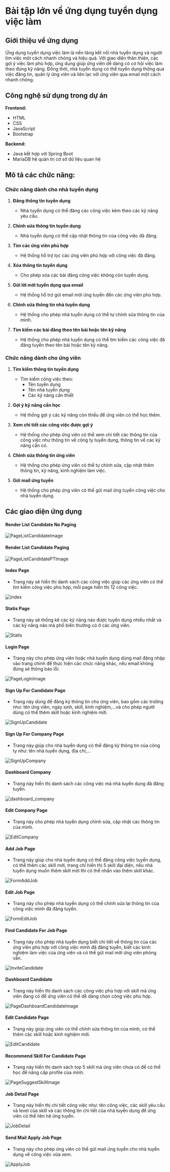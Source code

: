 # Bài tập lớn về ứng dụng tuyển dụng việc làm

## Giới thiệu về ứng dụng
Ứng dụng tuyển dụng việc làm là nền tảng kết nối nhà tuyển dụng và người tìm việc một cách nhanh chóng và hiệu quả. Với giao diện thân thiện, các gợi ý việc làm phù hợp, ứng dụng giúp ứng viên dễ dàng có cơ hội việc làm theo đúng kỹ năng. Đồng thời, nhà tuyển dụng có thể tuyển dụng thông qua việc đăng tin, quản lý ứng viên và liên lạc với ứng viên qua email một cách nhanh chóng.

## Công nghệ sử dụng trong dự án
**Frontend:**
  - HTML
  - CSS
  - JavaScript
  - Bootstrap

**Backend:**
  - Java kết hợp với Spring Boot
  - MariaDB hệ quản trị cơ sở dữ liệu quan hệ

## Mô tả các chức năng:
### Chức năng dành cho nhà tuyển dụng
1. **Đăng thông tin tuyển dụng**  
   - Nhà tuyển dụng có thể đăng các công việc kèm theo các kỹ năng yêu cầu.

2. **Chỉnh sửa thông tin tuyển dụng**  
   - Nhà tuyển dụng có thể cập nhật thông tin của công việc đã đăng.

3. **Tìm các ứng viên phù hợp**  
   - Hệ thống hỗ trợ lọc các ứng viên phù hợp với công việc đã đăng.

4. **Xóa thông tin tuyển dụng**  
   - Cho phép xóa các bài đăng công việc không còn tuyển dụng.

5. **Gửi lời mời tuyển dụng qua email**  
   - Hệ thống hỗ trợ gửi email mời ứng tuyển đến các ứng viên phù hợp.

6. **Chỉnh sửa thông tin nhà tuyển dụng**
   - Hệ thống cho phép nhà tuyển dụng có thể tự chỉnh sửa thông tin của mình.

7. **Tìm kiếm các bài đăng theo tên bài hoặc tên kỹ năng**
   - Hệ thống cho phép nhà tuyển dụng có thể tìm kiếm các công việc đã đăng tuyển theo tên bài hoặc tên kỹ năng.

### Chức năng dành cho ứng viên
1. **Tìm kiếm thông tin tuyển dụng**  
   - Tìm kiếm công việc theo:  
     - Tên tuyển dụng  
     - Tên nhà tuyển dụng  
     - Các kỹ năng cần thiết  

2. **Gợi ý kỹ năng cần học**  
   - Hệ thống gợi ý các kỹ năng còn thiếu để ứng viên có thể học thêm.

3. **Xem chi tiết các công việc được gợi ý**
   - Hệ thống cho phép ứng viên có thể xem chi tiết các thông tin của công việc như thông tin về công ty tuyển dụng, thông tin về các kỹ năng cần có.

4. **Chỉnh sửa thông tin ứng viên**
   - Hệ thống cho phép ứng viên có thể tự chỉnh sửa, cập nhật thêm thông tin, kỹ năng, kinh nghiệm làm việc.

5. **Gửi mail ứng tuyển**
   - Hệ thống cho phép ứng viên có thể gửi mail ứng tuyển công việc cho nhà tuyển dụng.
   
## Các giao diện ứng dụng

#### Render List Candidate No Paging
![PageListCandidateImage](https://i.ibb.co/3pHkQ5J/Candidate-No-Paging.png)
<br/>

#### Render List Candidate Paging
![PageListCandidatePTImage](https://i.ibb.co/cDk3Fs7/Candidate-Paging.png)
<br/>

#### Index Page
- Trang này sẽ hiển thị danh sách các công việc giúp các ứng viên có thể tìm kiếm công việc phù hợp, mỗi page hiển thị 12 công việc.
  
![index](https://github.com/user-attachments/assets/739c4db4-52cd-4e88-b0e1-bf6fa60d1689)
<br/>

#### Statis Page
- Trang này sẽ thống kê các kỹ năng nào được tuyển dụng nhiều nhất và các kỹ năng nào mà phổ biến thường có ở các ứng viên.
  
![Statis](https://github.com/user-attachments/assets/31091219-5b5f-42f2-8326-627c5146d707)
<br/>

#### Login Page
- Trang này cho phép ứng viên hoặc nhà tuyển dụng dùng mail đăng nhập vào trang chính để thực hiện các chức năng khác, nếu email không đúng sẽ thông báo lỗi.
  
![PageLoginImage](https://i.ibb.co/8zpmndV/Login.png)
<br/>

#### Sign Up For Candidate Page
- Trang này dùng để đăng ký thông tin cho ứng viên, bao gồm các trường như: tên ứng viên, ngày sinh, skill, kinh nghiệm,…và cho phép người dùng có thể thêm skill hoặc kinh nghiệm mới.
  
![SignUpCandidate](https://github.com/user-attachments/assets/4475ac4a-4f00-4977-bbb7-364a448b537d)
<br/>

#### Sign Up For Company Page
- Trang này giúp cho nhà tuyển dụng có thể đăng ký thông tin của công ty như: tên nhà tuyển dụng, địa chỉ,…
  
![SignUpCompany](https://github.com/user-attachments/assets/fc39d34e-c1f5-42ed-9383-5eadd2c41638)
<br/>

#### Dashboard Company
- Trang này hiển thị danh sách các công việc mà nhà tuyển dụng đã đăng tuyển.
  
![dashboard_company](https://github.com/user-attachments/assets/6bc5afc8-e479-4308-bef6-95ac245eeb96)
<br/>

#### Edit Company Page
- Trang này cho phép nhà tuyển dụng chỉnh sửa, cập nhật các thông tin của mình.
  
![EditCompany](https://github.com/user-attachments/assets/54860a9c-238d-42fe-ba2b-f8074e0647a8)
<br/>

#### Add Job Page
- Trang này giúp cho nhà tuyển dụng có thể đăng công việc tuyển dụng, có thể thêm các skill mới, trang chỉ hiển thị 5 skill đại diện, nếu nhà tuyển dụng muốn thêm skill mới thì có thể nhấn vào thêm skill khác.
  
![FormAddJob](https://github.com/user-attachments/assets/f7512dc2-a137-4aed-a7a8-5ce89b02148d)
<br/>

#### Edit Job Page
- Trang này cho phép nhà tuyển dụng có thể chỉnh sửa lại thông tin của công việc mình đã đăng tuyển.
  
![FormEditJob](https://github.com/user-attachments/assets/137fb3e9-99a3-4b44-bbbc-5f3c8be87366)
<br/>

#### Find Candidate For Job Page
- Trang này cho phép nhà tuyển dụng biết chi tiết về thông tin của các ứng viên phù hợp với công việc mình đã đăng tuyển, biết các kinh nghiệm làm việc của ứng viên và có thể gửi mail mời ứng viên phỏng vấn.
  
![InviteCandidate](https://github.com/user-attachments/assets/0b2c1a8c-6474-4a7a-a194-129000c1df5b)
<br/>

#### Dashboard Candidate
- Trang này hiển thị danh sách các công việc phù hợp với skill mà ứng viên đang có để ứng viên có thể dễ dàng chọn công việc phù hợp.
  
![PageDashboardCandidateImage](https://i.ibb.co/XYc62tj/Dashboard-Candidate.png)
<br/>

#### Edit Candidate Page
- Trang này giúp ứng viên có thể chỉnh sửa thông tin của mình, có thể thêm các skill hoặc kinh nghiệm mới.
  
![EditCandidate](https://github.com/user-attachments/assets/6285353b-23cd-40c1-b0af-692dde818e3e)
<br/>

#### Recommend Skill For Candidate Page
- Trang này hiển thị danh sách top 5 skill mà ứng viên chưa có để có thể học để nâng cấp profile của mình.
  
![PageSuggestSkillImage](https://i.ibb.co/YjV99Sf/Sugesst-Skill-Candidate.png)
<br/>

#### Job Detail Page
- Trang này hiển thị chi tiết công việc như: tên công việc, các skill yêu cầu và level của skill và các thông tin chi tiết của nhà tuyển dụng để ứng viên có thể liên hệ ứng tuyển.
  
![JobDetail](https://github.com/user-attachments/assets/83aaab2a-8dd8-48ff-b71f-4f3a9caabf30)
<br/>

#### Send Mail Apply Job Page
- Trang này cho phép ứng viên có thể gửi mail ứng tuyển cho nhà tuyển dụng về công việc vừa xem.
  
![ApplyJob](https://github.com/user-attachments/assets/8c7c67a2-aa7d-434c-8e12-a9def2f65672)

